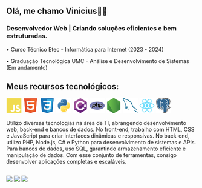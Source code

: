 ## Olá, me chamo Vinicius👋😁
### Desenvolvedor Web | Criando soluções eficientes e bem estruturadas.

• Curso Técnico Etec - Informática para Internet (2023 - 2024)

• Graduação Tecnológica UMC - Análise e Desenvolvimento de Sistemas (Em andamento)

## Meus recursos tecnológicos:

<div style="display: inline_block">
  <img align="center" alt="Vini-Js" height="40" width="40" src="https://raw.githubusercontent.com/devicons/devicon/master/icons/javascript/javascript-plain.svg">
  <img align="center" alt="Vini-HTML" height="40" width="40" src="https://raw.githubusercontent.com/devicons/devicon/master/icons/html5/html5-original.svg">
  <img align="center" alt="Vini-CSS" height="40" width="40" src="https://raw.githubusercontent.com/devicons/devicon/master/icons/css3/css3-original.svg">
  <img align="center" alt="Vini-Python" height="40" width="40" src="https://raw.githubusercontent.com/devicons/devicon/master/icons/python/python-original.svg">
  <img align="center" alt="Vini-Csharp" height="40" width="40" src="https://raw.githubusercontent.com/devicons/devicon/master/icons/csharp/csharp-original.svg">
  <img align="center" alt="Vini-Php" height="40" width="40" src="https://raw.githubusercontent.com/devicons/devicon/master/icons/php/php-original.svg">
  <img align="center" alt="Vini-NodeJs" height="40" width="40" src="https://raw.githubusercontent.com/devicons/devicon/master/icons/nodejs/nodejs-original.svg">
  <img align="center" alt="Vini-Mysql" height="40" width="40" src="https://raw.githubusercontent.com/devicons/devicon/master/icons/mysql/mysql-original.svg">
  <img align="center" alt="Vini-React" height="40" width="40" src="https://raw.githubusercontent.com/devicons/devicon/master/icons/react/react-original.svg">
  <img align="center" alt="Vini-Pg" height="40" width="40" src="https://raw.githubusercontent.com/devicons/devicon/master/icons/postgresql/postgresql-original.svg">

</div>
<br>
      Utilizo diversas tecnologias na área de TI, abrangendo desenvolvimento web, back-end e bancos de dados. No front-end, trabalho com HTML, CSS e JavaScript para criar interfaces dinâmicas e responsivas. No back-end, utilizo PHP, Node.js, C# e Python para desenvolvimento de sistemas e APIs. Para bancos de dados, uso SQL, garantindo armazenamento eficiente e manipulação de dados. Com esse conjunto de ferramentas, consigo desenvolver aplicações completas e escaláveis.
  
  ##
 
<div> 
  <a href="https://instagram.com/viininnn" target="_blank"><img src="https://img.shields.io/badge/-Instagram-%23E4405F?style=for-the-badge&logo=instagram&logoColor=white" target="_blank"></a>
  <a href = "mailto:viniciuscosta2801@gmail.com"><img src="https://img.shields.io/badge/-Gmail-%23333?style=for-the-badge&logo=gmail&logoColor=white" target="_blank"></a>
  <a href="https://www.linkedin.com/in/vinicius-costa-647598344" target="_blank"><img src="https://img.shields.io/badge/-LinkedIn-%230077B5?style=for-the-badge&logo=linkedin&logoColor=white" target="_blank"></a> 
  
</div>
